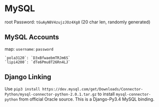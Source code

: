 # MySQL

root Password: `tGuAyN8V4zujzJOz4Xg8` (20 char len, randomly generated)

MySQL Accounts
---------------
map: `username`: `password`   

    `pola3120`: `D3xBfwaebmTRJm6S`
    `lipi4200`: `dTe6Pmu8T26Rn4LJ`

Django Linking
---------------
Use `pip3 install https://dev.mysql.com/get/Downloads/Connector-Python/mysql-connector-python-2.0.1.tar.gz` to install `mysql-connector-python` from official Oracle source. This is a Django-Py3.4 MySQL binding.
